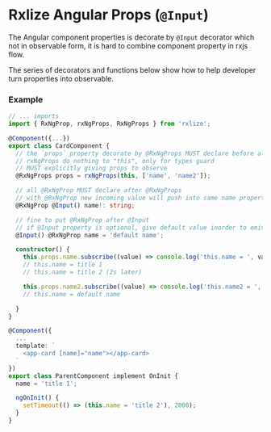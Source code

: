 # Rxlize Angular Props (`@Input`)

The Angular component properties is decorate by `@Input` decorator which not in observable form, it is hard to combine component property in rxjs flow.

The series of decorators and functions below show how to help developer turn properties into observable.

### Example

```ts
// ... imports
import { RxNgProp, rxNgProps, RxNgProps } from 'rxlize';

@Component({...})
export class CardComponent {
  // the `props` property decorate by @RxNgProps MUST declare before all @RxNgProp and @Input
  // rxNgProps do nothing to "this", only for types guard
  // MUST explicitly giving props to observe
  @RxNgProps props = rxNgProps(this, ['name', 'name2']);

  // all @RxNgProp MUST declare after @RxNgProps
  // with @RxNgProp new incoming value will push into same name property in @RxNgProps object
  @RxNgProp @Input() name!: string;

  // fine to put @RxNgProp after @Input
  // if @Input property is optional, give default value inorder to emit first value
  @Input() @RxNgProp name = 'default name';

  constructor() {
    this.props.name.subscribe((value) => console.log('this.name = ', value));
    // this.name = title 1
    // this.name = title 2 (2s later)

    this.props.name2.subscribe((value) => console.log('this.name2 = ', value));
    // this.name = default name

  }
}
```

```ts
@Component({
  ...
  template: `
    <app-card [name]="name"></app-card>
  `
})
export class ParentComponent implement OnInit {
  name = 'title 1';

  ngOnInit() {
    setTimeout(() => (this.name = 'title 2'), 2000);
  }
}
```
